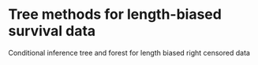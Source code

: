 # Tree methods for length-biased survival data
Conditional inference tree and forest for length biased right censored data
